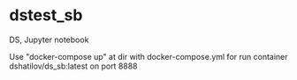# dstest_sb
DS, Jupyter notebook

Use "docker-compose up" at dir with docker-compose.yml for run container dshatilov/ds_sb:latest on port 8888
